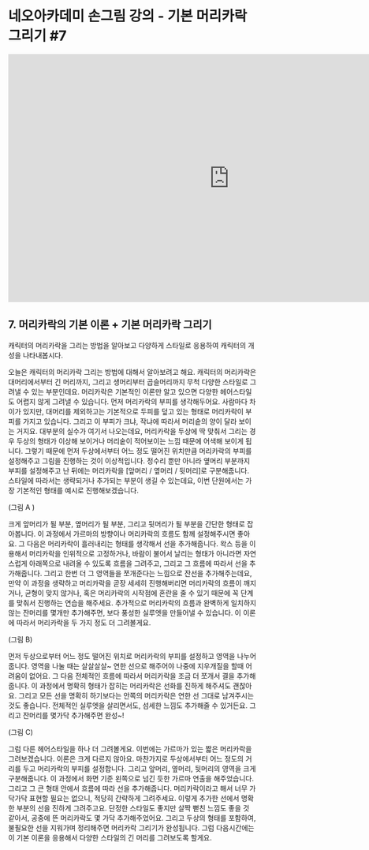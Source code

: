 # 네오아카데미 손그림 강의 - 기본 머리카락 그리기 #7
<iframe width="895" height="503" src="https://www.youtube.com/embed/coYZkQO-Y7M?list=PLmrVWPFHf_oG1Im06PQ7hAGe8cLjRr_b5" title="네오아카데미 손그림 강의 - 기본 머리카락 그리기 #7" frameborder="0" allow="accelerometer; autoplay; clipboard-write; encrypted-media; gyroscope; picture-in-picture" allowfullscreen></iframe>

## 7. 머리카락의 기본 이론 + 기본 머리카락 그리기
캐릭터의 머리카락을 그리는 방법을 알아보고 다양하게 스타일로 응용하여 캐릭터의 개성을 나타내봅시다.

오늘은 캐릭터의 머리카락 그리는 방법에 대해서 알아보려고 해요.
캐릭터의 머리카락은 대머리에서부터 긴 머리까지, 그리고 생머리부터 곱슬머리까지 무척 다양한 스타일로 그려낼 수 있는 부분인데요. 머리카락은 기본적인 이론만 알고 있으면 다양한 헤어스타일도 어렵지 않게 그려낼 수 있습니다.
먼저 머리카락의 부피를 생각해두어요. 사람마다 차이가 있지만, 대머리를 제외하고는 기본적으로 두피를 덮고 있는 형태로 머리카락이 부피를 가지고 있습니다. 그리고 이 부피가 크냐, 작냐에 따라서 머리숱의 양이 달라 보이는 거지요. 대부분의 실수가 여기서 나오는데요, 머리카락을 두상에 딱 맞춰서 그리는 경우 두상의 형태가 이상해 보이거나 머리숱이 적어보이는 느낌 때문에 어색해 보이게 됩니다. 그렇기 때문에 먼저 두상에서부터 어느 정도 떨어진 위치만큼 머리카락의 부피를 설정해주고 그림을 진행하는 것이 이상적입니다. 정수리 뿐만 아니라 옆머리  부분까지 부피를 설정해주고 난 뒤에는 머리카락을 [앞머리 / 옆머리 / 뒷머리]로 구분해줍니다. 스타일에 따라서는 생략되거나 추가되는 부분이 생길 수 있는데요, 이번 단원에서는 가장 기본적인 형태를 예시로 진행해보겠습니다.

(그림 A )

크게 앞머리가 될 부분, 옆머리가 될 부분, 그리고 뒷머리가 될 부분을 간단한 형태로 잡아봅니다. 이 과정에서 가르마의 방향이나 머리카락의 흐름도 함께 설정해주시면 좋아요. 그 다음은 머리카락이 흘러내리는 형태를 생각해서 선을 추가해줍니다. 왁스 등을 이용해서 머리카락을 인위적으로 고정하거나, 바람이 불어서 날리는 형태가 아니라면 자연스럽게 아래쪽으로 내려올 수 있도록 흐름을 그려주고, 그리고 그 흐름에 따라서 선을 추가해줍니다. 그리고 한번 더 그 영역들을 쪼개준다는 느낌으로 잔선을 추가해주는데요, 만약 이 과정을 생략하고 머리카락을 곧장 세세히 진행해버리면 머리카락의 흐름이 깨지거나, 균형이 맞지 않거나, 혹은 머리카락의 시작점에 혼란을 줄 수 있기 때문에 꼭 단계를 맞춰서 진행하는 연습을 해주세요. 추가적으로 머리카락의 흐름과 완벽하게 일치하지 않는 잔머리를 몇개만 추가해주면, 보다 풍성한 실루엣을 만들어낼 수 있습니다. 이 이론에 따라서 머리카락을 두 가지 정도 더 그려볼게요.

(그림 B)

먼저 두상으로부터 어느 정도 떨어진 위치로 머리카락의 부피를 설정하고 영역을 나누어 줍니다. 영역을 나눌 때는 살살살살~ 연한 선으로 해주어야 나중에 지우개질을 할때 어려움이 없어요. 그 다음 전체적인 흐름에 따라서 머리카락을 조금 더 쪼개서 결을 추가해줍니다.
이 과정에서 명확히 형태가 잡히는 머리카락은 선화를 진하게 해주셔도 괜찮아요. 그리고 모든 선을 명확히 하기보다는 안쪽의 머리카락은 연한 선 그대로 남겨주시는 것도 좋습니다. 전체적인 실루엣을 살리면서도, 섬세한 느낌도 추가해줄 수 있거든요. 그리고 잔머리를 몇가닥 추가해주면 완성~!

(그림 C)

그럼 다른 헤어스타일을 하나 더 그려볼게요. 이번에는 가르마가 있는 짧은 머리카락을 그려보겠습니다.
이론은 크게 다르지 않아요. 마찬가지로 두상에서부터 어느 정도의 거리를 두고 머리카락의 부피를 설정합니다. 그리고 앞머리, 옆머리, 뒷머리의 영역을 크게 구분해줍니다. 이 과정에서 화면 기준 왼쪽으로 넘긴 듯한 가르마 연출을 해주었습니다. 그리고 그 큰 형태 안에서 흐름에 따라 선을 추가해줍니다. 머리카락이라고 해서 너무 가닥가닥 표현할 필요는 없으니, 적당히 간략하게 그려주세요. 이렇게 추가한 선에서 명확한 부분의 선을 진하게 그려주고요. 단정한 스타일도 좋지만 살짝 뻗친 느낌도 좋을 것 같아서, 공중에 뜬 머리카락도 몇 가닥 추가해주었어요. 그리고 두상의 형태를 포함하여, 불필요한 선을 지워가며 정리해주면 머리카락 그리기가 완성됩니다.
그럼 다음시간에는 이 기본 이론을 응용해서 다양한 스타일의 긴 머리를 그려보도록 할게요.
